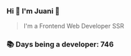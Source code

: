### Hi 👋 I&#39;m Juani 🦁

> I&#39;m a Frontend Web Developer SSR

### 📚 Days being a developer: 746
